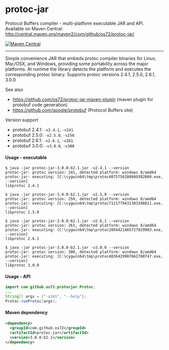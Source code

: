 protoc-jar
==========

Protocol Buffers compiler - multi-platform executable JAR and API.
Available on Maven Central: http://central.maven.org/maven2/com/github/os72/protoc-jar/

[![Maven Central](https://img.shields.io/badge/maven%20central-3.0.0--b2.1-brightgreen.svg)](http://search.maven.org/#artifactdetails|com.github.os72|protoc-jar|3.0.0-b2.1|)

---

Simple convenience JAR that embeds protoc compiler binaries for Linux, Mac/OSX, and Windows, providing some portability across the major platforms. At runtime the library detects the platform and executes the corresponding protoc binary. Supports protoc versions 2.4.1, 2.5.0, 2.6.1, 3.0.0

See also
* https://github.com/os72/protoc-jar-maven-plugin (maven plugin for protobuf code generation)
* https://github.com/google/protobuf (Protocol Buffers site)

Version support
* protobuf 2.4.1: `-v2.4.1`, `-v241`
* protobuf 2.5.0: `-v2.5.0`, `-v250`
* protobuf 2.6.1: `-v2.6.1`, `-v261`
* protobuf 3.0.0: `-v3.0.0`, `-v300`

#### Usage - executable
```
$ java -jar protoc-jar-3.0.0-b2.1.jar -v2.4.1 --version
protoc-jar: protoc version: 241, detected platform: windows 8/amd64
protoc-jar: executing: [C:\cygwin64\tmp\protoc4075756100699382860.exe, --version]
libprotoc 2.4.1

$ java -jar protoc-jar-3.0.0-b2.1.jar -v2.5.0 --version
protoc-jar: protoc version: 250, detected platform: windows 8/amd64
protoc-jar: executing: [C:\cygwin64\tmp\protoc7121779431303398811.exe, --version]
libprotoc 2.5.0

$ java -jar protoc-jar-3.0.0-b2.1.jar -v2.6.1 --version
protoc-jar: protoc version: 261, detected platform: windows 8/amd64
protoc-jar: executing: [C:\cygwin64\tmp\protoc2894421465727929903.exe, --version]
libprotoc 2.6.1

$ java -jar protoc-jar-3.0.0-b2.1.jar -v3.0.0 --version
protoc-jar: protoc version: 300, detected platform: windows 8/amd64
protoc-jar: executing: [C:\cygwin64\tmp\protoc4836429907662708747.exe, --version]
libprotoc 3.0.0
```

#### Usage - API
```java
import com.github.os72.protocjar.Protoc;
...
String[] args = {"-v241", "--help"};
Protoc.runProtoc(args);
```

#### Maven dependency

```xml
<dependency>
  <groupId>com.github.os72</groupId>
  <artifactId>protoc-jar</artifactId>
  <version>3.0.0-b2.1</version>
</dependency>
```
